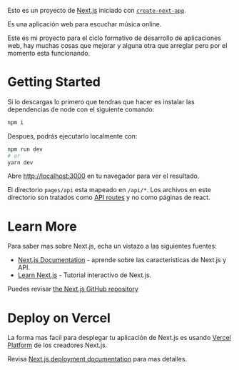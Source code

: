 Esto es un proyecto de  [Next.js](https://nextjs.org/) iniciado con [`create-next-app`](https://github.com/vercel/next.js/tree/canary/packages/create-next-app).

Es una aplicación web para escuchar música online.

Este es mi proyecto para el ciclo formativo de desarrollo de aplicaciones web, hay muchas cosas que mejorar y
alguna otra que arreglar pero por el momento esta funcionando.

# Getting Started

Si lo descargas lo primero que tendras que hacer es instalar las dependencias de node con el siguiente comando:

```bash
npm i

```

Despues, podrás ejecutarlo localmente con:

```bash
npm run dev
# or
yarn dev

```

Abre [http://localhost:3000](http://localhost:3000) en tu navegador para ver el resultado.

El directorio `pages/api` esta mapeado en `/api/*`. Los archivos en este directorio son tratados como [API routes](https://nextjs.org/docs/api-routes/introduction) y no como páginas de react.


# Learn More
Para saber mas sobre Next.js, echa un vistazo a las siguientes fuentes:

- [Next.js Documentation](https://nextjs.org/docs) - aprende sobre las caracteristicas de Next.js y API.
- [Learn Next.js](https://nextjs.org/learn) - Tutorial interactivo de Next.js.

Puedes revisar [the Next.js GitHub repository](https://github.com/vercel/next.js/) 


# Deploy on Vercel

La forma mas facil para desplegar tu aplicación de Next.js es usando [Vercel Platform](https://vercel.com/new?utm_medium=default-template&filter=next.js&utm_source=create-next-app&utm_campaign=create-next-app-readme) de los creadores Next.js.

Revisa [Next.js deployment documentation](https://nextjs.org/docs/deployment) para mas detalles.
